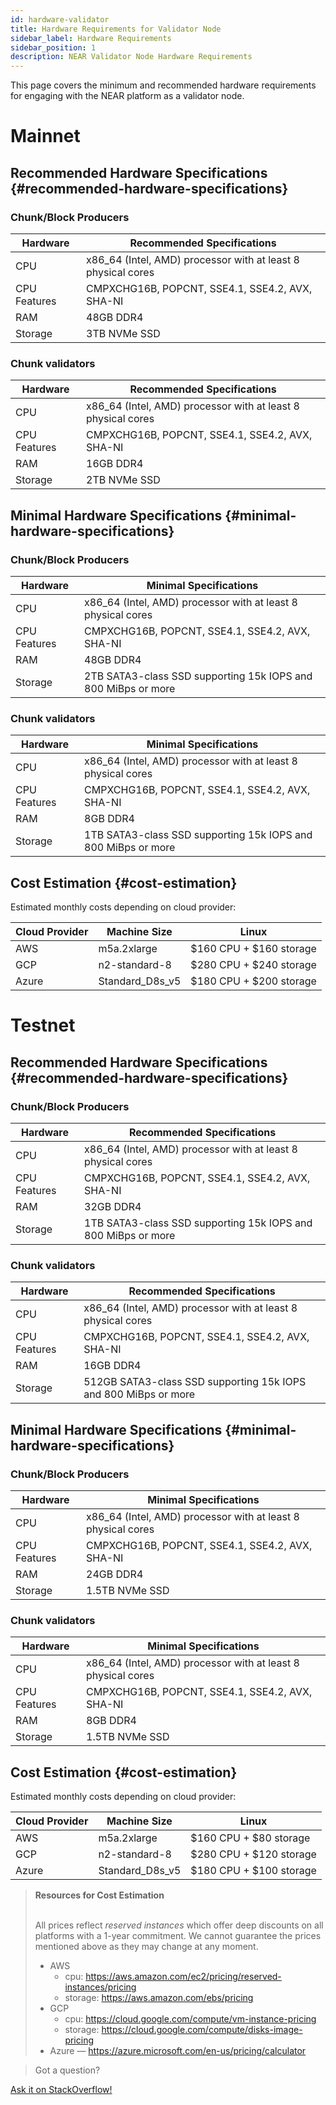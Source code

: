 ```yaml
---
id: hardware-validator
title: Hardware Requirements for Validator Node
sidebar_label: Hardware Requirements
sidebar_position: 1
description: NEAR Validator Node Hardware Requirements
---
```


This page covers the minimum and recommended hardware requirements for engaging with the NEAR platform as a validator node.

# Mainnet

## Recommended Hardware Specifications {#recommended-hardware-specifications}

### Chunk/Block Producers

| Hardware       | Recommended Specifications                                   |
| -------------- |--------------------------------------------------------------|
| CPU            | x86_64 (Intel, AMD) processor with at least 8 physical cores |
| CPU Features   | CMPXCHG16B, POPCNT, SSE4.1, SSE4.2, AVX, SHA-NI              |
| RAM            | 48GB DDR4                                                    |
| Storage        | 3TB NVMe SSD                                                 |

### Chunk validators

| Hardware       | Recommended Specifications                                   |
| -------------- |--------------------------------------------------------------|
| CPU            | x86_64 (Intel, AMD) processor with at least 8 physical cores |
| CPU Features   | CMPXCHG16B, POPCNT, SSE4.1, SSE4.2, AVX, SHA-NI              |
| RAM            | 16GB DDR4                                                    |
| Storage        | 2TB NVMe SSD                                                 |

## Minimal Hardware Specifications {#minimal-hardware-specifications}

### Chunk/Block Producers

| Hardware       | Minimal Specifications                                        |
| -------------- |---------------------------------------------------------------|
| CPU            | x86_64 (Intel, AMD) processor with at least 8 physical cores  |
| CPU Features   | CMPXCHG16B, POPCNT, SSE4.1, SSE4.2, AVX, SHA-NI               |
| RAM            | 48GB DDR4                                                     |
| Storage        | 2TB SATA3-class SSD supporting 15k IOPS and 800 MiBps or more |

### Chunk validators

| Hardware       | Minimal Specifications                                          |
| -------------- |-----------------------------------------------------------------|
| CPU            | x86_64 (Intel, AMD) processor with at least 8 physical cores    |
| CPU Features   | CMPXCHG16B, POPCNT, SSE4.1, SSE4.2, AVX, SHA-NI                 |
| RAM            | 8GB DDR4                                                        |
| Storage        | 1TB SATA3-class SSD supporting 15k IOPS and 800 MiBps or more   |

## Cost Estimation {#cost-estimation}

Estimated monthly costs depending on cloud provider:

| Cloud Provider | Machine Size     | Linux                   |
| -------------- |------------------|-------------------------|
| AWS            | m5a.2xlarge      | $160 CPU + $160 storage |
| GCP            | n2-standard-8    | $280 CPU + $240 storage |
| Azure          | Standard_D8s_v5  | $180 CPU + $200 storage |

# Testnet

## Recommended Hardware Specifications {#recommended-hardware-specifications}

### Chunk/Block Producers

| Hardware       | Recommended Specifications                                    |
| -------------- |---------------------------------------------------------------|
| CPU            | x86_64 (Intel, AMD) processor with at least 8 physical cores  |
| CPU Features   | CMPXCHG16B, POPCNT, SSE4.1, SSE4.2, AVX, SHA-NI               |
| RAM            | 32GB DDR4                                                     |
| Storage        | 1TB SATA3-class SSD supporting 15k IOPS and 800 MiBps or more |

### Chunk validators

| Hardware       | Recommended Specifications                                      |
| -------------- |-----------------------------------------------------------------|
| CPU            | x86_64 (Intel, AMD) processor with at least 8 physical cores    |
| CPU Features   | CMPXCHG16B, POPCNT, SSE4.1, SSE4.2, AVX, SHA-NI                 |
| RAM            | 16GB DDR4                                                       |
| Storage        | 512GB SATA3-class SSD supporting 15k IOPS and 800 MiBps or more |

## Minimal Hardware Specifications {#minimal-hardware-specifications}

### Chunk/Block Producers

| Hardware       | Minimal Specifications                                       |
| -------------- |--------------------------------------------------------------|
| CPU            | x86_64 (Intel, AMD) processor with at least 8 physical cores |
| CPU Features   | CMPXCHG16B, POPCNT, SSE4.1, SSE4.2, AVX, SHA-NI              |
| RAM            | 24GB DDR4                                                    |
| Storage        | 1.5TB NVMe SSD                                               |

### Chunk validators

| Hardware       | Minimal Specifications                                       |
| -------------- |--------------------------------------------------------------|
| CPU            | x86_64 (Intel, AMD) processor with at least 8 physical cores |
| CPU Features   | CMPXCHG16B, POPCNT, SSE4.1, SSE4.2, AVX, SHA-NI              |
| RAM            | 8GB DDR4                                                     |
| Storage        | 1.5TB NVMe SSD                                               |

## Cost Estimation {#cost-estimation}

Estimated monthly costs depending on cloud provider:

| Cloud Provider | Machine Size     | Linux                   |
| -------------- |------------------|-------------------------|
| AWS            | m5a.2xlarge      | $160 CPU + $80 storage  |
| GCP            | n2-standard-8    | $280 CPU + $120 storage |
| Azure          | Standard_D8s_v5  | $180 CPU + $100 storage |

<blockquote class="info">
<strong>Resources for Cost Estimation</strong><br /><br />

All prices reflect *reserved instances* which offer deep discounts on all platforms with a 1-year commitment.
We cannot guarantee the prices mentioned above as they may change at any moment.

- AWS
  - cpu: https://aws.amazon.com/ec2/pricing/reserved-instances/pricing
  - storage: https://aws.amazon.com/ebs/pricing
- GCP
  - cpu: https://cloud.google.com/compute/vm-instance-pricing
  - storage: https://cloud.google.com/compute/disks-image-pricing
- Azure — https://azure.microsoft.com/en-us/pricing/calculator

</blockquote>

>Got a question?
<a href="https://stackoverflow.com/questions/tagged/nearprotocol">
  <h8>Ask it on StackOverflow!</h8></a>
